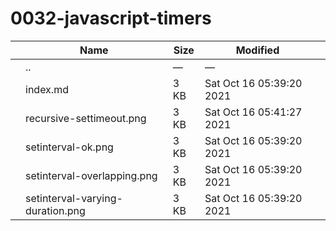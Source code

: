 0032-javascript-timers
======================

<table><thead><tr class="header"><th></th><th>Name</th><th>Size</th><th>Modified</th><th></th></tr></thead><tbody><tr class="odd"><td></td><td><span class="goup">..</span></td><td>—</td><td>—</td><td></td></tr><tr class="even"><td></td><td><span class="name">index.md</span></td><td>3 KB</td><td>Sat Oct 16 05:39:20 2021</td><td></td></tr><tr class="odd"><td></td><td><span class="name">recursive-settimeout.png</span></td><td>3 KB</td><td>Sat Oct 16 05:41:27 2021</td><td></td></tr><tr class="even"><td></td><td><span class="name">setinterval-ok.png</span></td><td>3 KB</td><td>Sat Oct 16 05:39:20 2021</td><td></td></tr><tr class="odd"><td></td><td><span class="name">setinterval-overlapping.png</span></td><td>3 KB</td><td>Sat Oct 16 05:39:20 2021</td><td></td></tr><tr class="even"><td></td><td><span class="name">setinterval-varying-duration.png</span></td><td>3 KB</td><td>Sat Oct 16 05:39:20 2021</td><td></td></tr></tbody></table>
